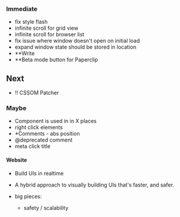 ### Immediate

- fix style flash
- infinite scroll for grid view
- infinite scroll for browser list
- fix issue where window doesn't open  on initial load
- expand window state should be stored in location
- **Write
- **Beta mode button for Paperclip

## Next

- !! CSSOM Patcher

### Maybe

- Component is used in in X places
- right click elements
- *Comments - abs position
- @deprecated comment
- meta click title


#### Website

- Build UIs in realtime
- A hybrid approach to visually building
UIs that's faster, and safer.

- big pieces:
  - safety / scalability
